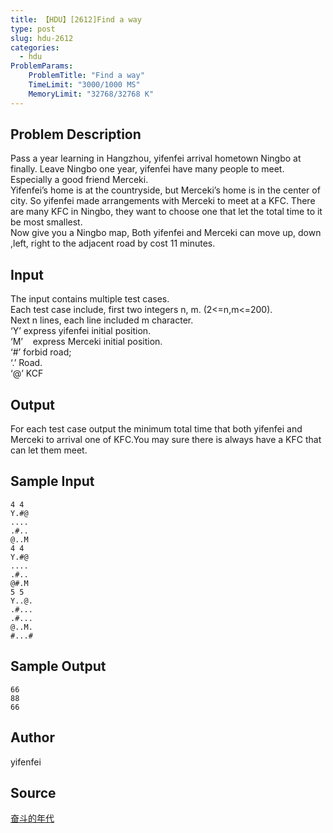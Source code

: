 ```yaml
---
title: 【HDU】[2612]Find a way
type: post
slug: hdu-2612
categories:
  - hdu
ProblemParams:
    ProblemTitle: "Find a way"
    TimeLimit: "3000/1000 MS"
    MemoryLimit: "32768/32768 K"
---
```


## Problem Description

Pass a year learning in Hangzhou, yifenfei arrival hometown Ningbo at finally. Leave Ningbo one year, yifenfei have many people to meet. Especially a good friend Merceki.  
Yifenfei’s home is at the countryside, but Merceki’s home is in the center of city. So yifenfei made arrangements with Merceki to meet at a KFC. There are many KFC in Ningbo, they want to choose one that let the total time to it be most smallest.  
Now give you a Ningbo map, Both yifenfei and Merceki can move up, down ,left, right to the adjacent road by cost 11 minutes.

## Input

The input contains multiple test cases.  
Each test case include, first two integers n, m. (2<=n,m<=200).  
Next n lines, each line included m character.  
‘Y’ express yifenfei initial position.  
‘M’    express Merceki initial position.  
‘#’ forbid road;  
‘.’ Road.  
‘@’ KCF

## Output

For each test case output the minimum total time that both yifenfei and Merceki to arrival one of KFC.You may sure there is always have a KFC that can let them meet.

## Sample Input

```
4 4
Y.#@
....
.#..
@..M
4 4
Y.#@
....
.#..
@#.M
5 5
Y..@.
.#...
.#...
@..M.
#...#

```

## Sample Output

```
66
88
66

```

## Author

yifenfei

## Source

[奋斗的年代](https://acm.hdu.edu.cn//search.php?field=problem&key=%B7%DC%B6%B7%B5%C4%C4%EA%B4%FA&source=1&searchmode=source)
